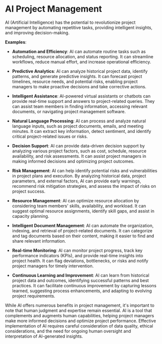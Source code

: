 # AI Project Management

AI (Artificial Intelligence) has the potential to revolutionize project management by automating repetitive tasks, providing intelligent insights, and improving decision-making. 

**Examples**:

* **Automation and Efficiency**: AI can automate routine tasks such as scheduling, resource allocation, and status reporting. It can streamline workflows, reduce manual effort, and increase operational efficiency.

* **Predictive Analytics**: AI can analyze historical project data, identify patterns, and generate predictive insights. It can forecast project timelines, resource needs, and potential risks, enabling project managers to make proactive decisions and take corrective actions.

* **Intelligent Assistance**: AI-powered virtual assistants or chatbots can provide real-time support and answers to project-related queries. They can assist team members in finding information, accessing relevant documents, or navigating project management software.

* **Natural Language Processing**: AI can process and analyze natural language inputs, such as project documents, emails, and meeting minutes. It can extract key information, detect sentiment, and identify critical project-related issues or risks.

* **Decision Support**: AI can provide data-driven decision support by analyzing various project factors, such as cost, schedule, resource availability, and risk assessments. It can assist project managers in making informed decisions and optimizing project outcomes.

* **Risk Management**: AI can help identify potential risks and vulnerabilities in project plans and execution. By analyzing historical data, project parameters, and external factors, AI can provide early warnings, recommend risk mitigation strategies, and assess the impact of risks on project success.

* **Resource Management**: AI can optimize resource allocation by considering team members' skills, availability, and workload. It can suggest optimal resource assignments, identify skill gaps, and assist in capacity planning.

* **Intelligent Document Management**: AI can automate the organization, indexing, and retrieval of project-related documents. It can categorize and tag documents based on their content, making it easier to find and share relevant information.

* **Real-time Monitoring**: AI can monitor project progress, track key performance indicators (KPIs), and provide real-time insights into project health. It can flag deviations, bottlenecks, or risks and notify project managers for timely intervention.

* **Continuous Learning and Improvement**: AI can learn from historical project data and outcomes, identifying successful patterns and best practices. It can facilitate continuous improvement by capturing lessons learned, suggesting process enhancements, and adapting to evolving project requirements.

While AI offers numerous benefits in project management, it's important to note that human judgment and expertise remain essential. AI is a tool that complements and augments human capabilities, helping project managers make more informed decisions and optimize project performance. Effective implementation of AI requires careful consideration of data quality, ethical considerations, and the need for ongoing human oversight and interpretation of AI-generated insights.